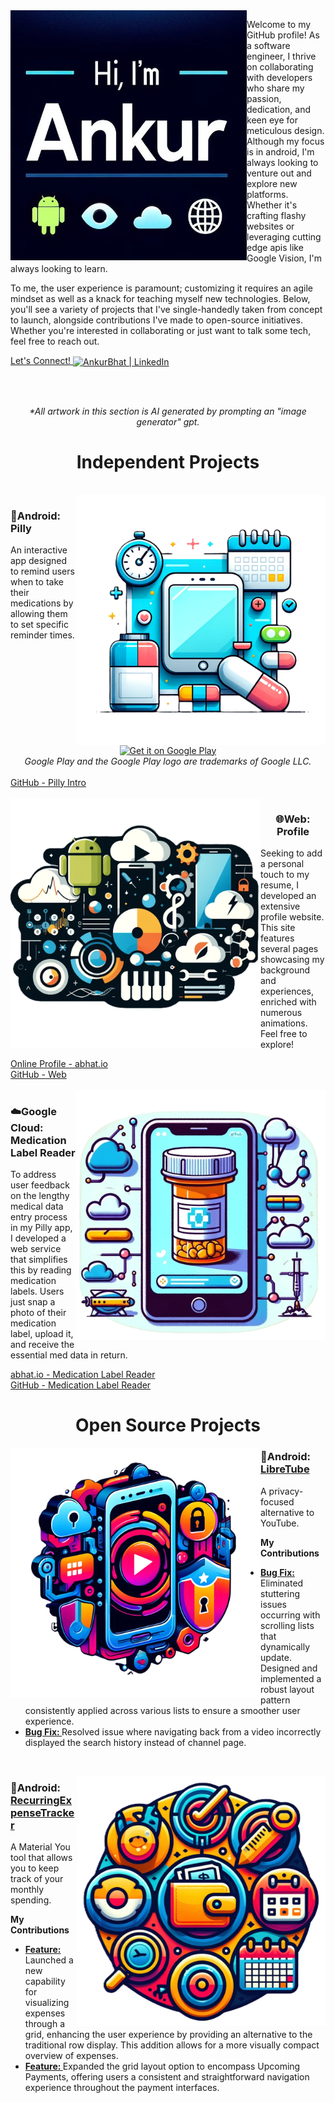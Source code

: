 <div align = "left" ><img align = "left" alt = "Profile Banner" height = "400px" src = "images/greeting.jpg"></img></div>
<p>Welcome to my GitHub profile! As a software engineer, I thrive on collaborating with developers who share my passion, dedication, and keen eye for meticulous design. Although my focus is in android, I'm always looking to venture out and explore new platforms. Whether it's crafting flashy websites or leveraging cutting edge apis like Google Vision, I'm always looking to learn. </p><p>To me, the user experience is paramount; customizing it requires an agile mindset as well as a knack for teaching myself new technologies. Below, you'll see a variety of projects that I've single-handedly taken from concept to launch, alongside contributions I've made to open-source initiatives. Whether you're interested in collaborating or just want to talk some tech, feel free to reach out.<br></p><a align ="center" href="https://www.linkedin.com/in/profile-abhat/"> Let's Connect! <img align ="center" alt="AnkurBhat | LinkedIn" width="22px" src="https://cdn.jsdelivr.net/npm/simple-icons@v3/icons/linkedin.svg" /></a>

</p>
<br clear="all">
<br>
<p align = "center"><i>*All artwork in this section is AI generated by prompting an "image generator" gpt.</i></p>
<h1 align = "center" >Independent Projects</h1>
<br>

<img align = "right" alt = "Pilly Banner" src = "images/pilly_banner_a.png" height = "400px"/> 
<h3>📱Android: Pilly</h3>
<div align = "left"><p>An interactive app designed to remind users when to take their medications by allowing them to set specific reminder times.</p></div> 
<div align = "center"><a align = "center" href='https://play.google.com/store/apps/details?id=com.panacea.pilly&hl=en_US&pcampaignid=pcampaignidMKT-Other-global-all-co-prtnr-py-PartBadge-Mar2515-1'><img alt='Get it on Google Play' src='https://play.google.com/intl/en_us/badges/static/images/badges/en_badge_web_generic.png' height = "60px"/></a></div>   
<div align = "center"><i align = "center">Google Play and the Google Play logo are trademarks of Google LLC.</i></div>   
<br>
<a href = "https://github.com/abGit9/Pilly_Intro">GitHub - Pilly Intro</a>
<br clear="all">
<br>
<div align ="left"> <img align = "left" alt = "Profile Web Banner" src = "images/profile_web_banner_7.png" height = "400px"/></div> 
<!--<h2>🌐Web:<a href="https://github.com/abGit9/Profile_Web"> Online Profile</a></h2>-->
<h3 align = "center" >🌐Web: Profile</h3>
<p>Seeking to add a personal touch to my resume, I developed an extensive profile website. This site features several pages showcasing my background and experiences, enriched with numerous animations. Feel free to explore!</p> 
<a href="https://abhat.io">Online Profile - abhat.io</a>
<br>
<a href="https://github.com/abGit9/Profile_Web">GitHub - Web</a>
<br clear="all">
<br>
<!-- <h2>☁️ Google Cloud:<a href="https://github.com/abGit9/Med_Label_Reader"> Medication Label Reader</a></h2> -->
<div align = "right"> <img align = "right" alt = "Med Label Reader Banner" src = "images/med_label_reader_banner_3.png" height = "400px"/></div> 
<h3>☁️Google Cloud: Medication Label Reader</h3>
<p>To address user feedback on the lengthy medical data entry process in my Pilly app, I developed a web service that simplifies this by reading medication labels. Users just snap a photo of their medication label, upload it, and receive the essential med data in return.</p>    
<a href="https://abhat.io/app/software/cloud/cloud.html">abhat.io - Medication Label Reader</a>
<br>
<a href="https://github.com/abGit9/Med_Label_Reader"> GitHub - Medication Label Reader</a>
<br clear="all">

<!--
<ul>   
    <li><h3> 📱Android: <a href = "https://github.com/abGit9/Pilly_Intro">Pilly</a></h3></li>   
    <div align ="center"> <img align = "center" alt = "Pill Icon" src = "images/pill.png" align="center" height = "70"/></div> 
   <div align = "center"> <a href='https://play.google.com/store/apps/details?id=com.panacea.pilly&hl=en_US&pcampaignid=pcampaignidMKT-Other-global-all-co-prtnr-py-PartBadge-Mar2515-1'><img alt='Get it on Google Play' src='https://play.google.com/intl/en_us/badges/static/images/badges/en_badge_web_generic.png' height = "60"/></a></div>       
    <div align = "center"> <i>Google Play and the Google Play logo are trademarks of Google LLC.</i></div>   
    <br>
    <p>An interactive app designed to remind users when to take their medications by allowing them to set specific reminder times.</p>       
    <li><h3>🌐 Web:                <a href="https://github.com/abGit9/Profile_Web">Online Profile</a></h3></li>
    <p>Seeking to add a personal touch to my resume, I developed an extensive profile website. This site features several pages showcasing my background and experiences, enriched with numerous animations. Feel free to explore!</p>   
    <li><h3>☁️ Google Cloud:       <a href="https://github.com/abGit9/Med_Label_Reader">Medication Label Reader</a></h3></li>
    <p>To address user feedback on the lengthy medical data entry process in my Pilly app, I developed a web service that simplifies this by reading medication labels. Users just snap a photo of their medication label, upload it, and receive the essential med data in return.</p>    
</ul>-->
<h1 align = "center" > Open Source Projects</h1>


<img align = "left" alt = "LibreTube Banner" src = "images/Libre_Tube_banner_7.png" height = "400px"></img> 
<h3>📱Android: <a href="https://github.com/abGit9/LibreTube">LibreTube</a></h3> 
<p>A privacy-focused alternative to YouTube.</p>
<b>My Contributions</b>
<ul>  
    <li><a href ="https://github.com/libre-tube/LibreTube/pull/5607"><b>Bug Fix: </b></a>Eliminated stuttering issues occurring with scrolling lists that dynamically update. Designed and implemented a robust layout pattern consistently applied across various lists to ensure a smoother user experience.</li>
    <li><a href ="https://github.com/libre-tube/LibreTube/pull/5486"><b>Bug Fix: </b></a>Resolved issue where navigating back from a video incorrectly displayed the search history instead of channel page.</li>  
</ul>

<br clear="all">

<img align = "right" alt = "RecurringExpenseTracker Banner" src = "images/RecurringExpenseTracker_banner_8.png" height = "400px"></img> 
<h3>📱Android:<a href="https://github.com/abGit9/RecurringExpenseTracker"> RecurringExpenseTracker</a></h3>
<p>A Material You tool that allows you to keep track of your monthly spending.</p>
<b>My Contributions</b>
<ul>
    <li><a href ="https://github.com/DennisBauer/RecurringExpenseTracker/pull/156"><b>Feature: </b></a>Launched a new capability for visualizing expenses through a grid, enhancing the user experience by providing an alternative to the traditional row display. This addition allows for a more visually compact overview of expenses. </li>
    <li><a href ="https://github.com/DennisBauer/RecurringExpenseTracker/pull/159"><b>Feature: </b></a>Expanded the grid layout option to encompass Upcoming Payments, offering users a consistent and straightforward navigation experience throughout the payment interfaces.</li>  
</ul>


<!--


- 🔭 I’m currently working on ...
- 🌱 I’m currently learning ...
- 👯 I’m looking to collaborate on ...
- 🤔 I’m looking for help with ...
- 💬 Ask me about ...
- 📫 How to reach me: ...
- 😄 Pronouns: ...
- ⚡ Fun fact: ...
-->
